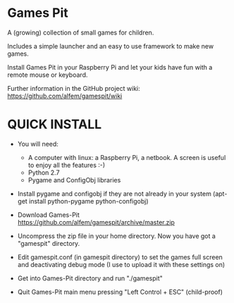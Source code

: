 Games Pit
=========

A (growing) collection of small games for children.

Includes a simple launcher and an easy to use framework to make new games.

Install Games Pit in your Raspberry Pi and let your kids have fun with a remote mouse or keyboard. 

Further information in the GitHub project wiki: https://github.com/alfem/gamespit/wiki

QUICK INSTALL
=============

* You will need:

  * A computer with linux: a Raspberry Pi, a netbook. A screen is useful to enjoy all the features :-)
  * Python 2.7
  * Pygame and ConfigObj libraries

* Install pygame and configobj if they are not already in your system (apt-get install python-pygame python-configobj)

* Download Games-Pit https://github.com/alfem/gamespit/archive/master.zip

* Uncompress the zip file in your home directory. Now you have got a "gamespit" directory.

* Edit gamespit.conf (in gamespit directory) to set the games full screen and deactivating debug mode (I use to upload it with these settings on)

* Get into Games-Pit directory and run "./gamespit" 

* Quit Games-Pit main menu pressing "Left Control + ESC" (child-proof)




